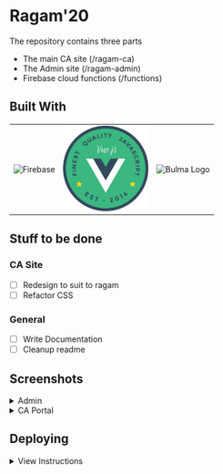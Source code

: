# Ragam'20

The repository contains three parts
- The main CA site (/ragam-ca)
- The Admin site (/ragam-admin)
- Firebase cloud functions (/functions)

## Built With

| | | |
|:-----:|:-----:|:-----:|
|<img width="150" src="https://firebase.google.com/downloads/brand-guidelines/PNG/logo-standard.png" alt="Firebase">|<img width="150" src="https://github.com/vuejs/art/raw/master/vue-badge.png" alt="VueJS 2">|<img width="150" src="https://bulma.io/images/bulma-logo.png" alt="Bulma Logo">|

## Stuff to be done
### CA Site
- [ ] Redesign to suit to ragam 
- [ ] Refactor CSS

### General
- [ ] Write Documentation
- [ ] Cleanup readme

## Screenshots
<details>
<summary>Admin</summary>

| | | |
|:-------------------------:|:-------------------------:|:-------------------------:|
|<img width="1604" src="screenshots/admin-login.png" alt="Admin Login Screen"> |  <img width="1604" src="screenshots/admin-dashboard.png" alt="Admin Dashboard">|<img width="1604" src="screenshots/admin-config.png" alt="Config page">|
|<img width="1604" src="screenshots/admin-login-mobile.png" alt="Admin login mobile"> Admin Login Page Mobile  |  <img width="1604" src="screenshots/admin-dashboard-mobile.png" alt="Full page screenshot of mobile dashboard" >|<img width="1604" src="screenshots/admin-manageposter-mobile.png" alt="Manage Poster Screen" >|
</details>
<details>
<summary>CA Portal</summary>
</details>

## Deploying
<details> 
<summary> View Instructions </summary>
- Create a new Firebase project
    
- Setup and configure Firebase using `firebase-cli` as follows
    ```
    Hosting Ragam CA            => ragam-ca/dist
    Hosting Ragam Admin         => ragam-admin/dist
    Firebase Cloud functions    => functions
    ```
    (this should be pre configured with firebase.json)

- Update the Firebase config object in `ragam-admin/src/firebase.js` and `ragam-ca/src/main.js`

- Go to Firebase Project page and add Google , Email and Password as authentication providers.

- Create a new user with email and password note the UID ( This will be the admin user ).

- Update the new UID in `database.rules.json` and `storage.rules`.( This takes care of permissions )

- Seed the database with `database-seed.json` using Firebase console.

- Build and deploy using `yarn deploy`.

</details>
